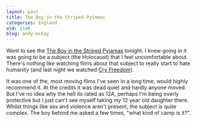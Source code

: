 ```yaml
---
layout: post
title: The Boy in the Striped Pyjamas
categories: England
old: 2140
blog: andy-mckay
---
```

<p>Went to see the <a href="http://www.imdb.com/title/tt0914798/">The Boy in the Striped Pyjamas</a> tonight. I knew going in it was going to be a subject (the Holocaust) that I feel uncomfortable about. There's nothing like watching films about that subject to really start to hate humanity (and last night we watched <a href="http://www.imdb.com/title/tt0092804/">Cry Freedom</a>).</p>
<p>It was one of the, most moving films I've seen in a long time, would highly recommend it. At the credits it was dead quiet and hardly anyone moved. But I've no idea why the hell its rated as 12A, perhaps I'm being overly protective but I just can't see myself taking my 12 year old daughter there. Whilst things like sex and violence aren't present, the subject is quite complex. The boy behind me asked a few times, "what kind of camp is it?".</p>